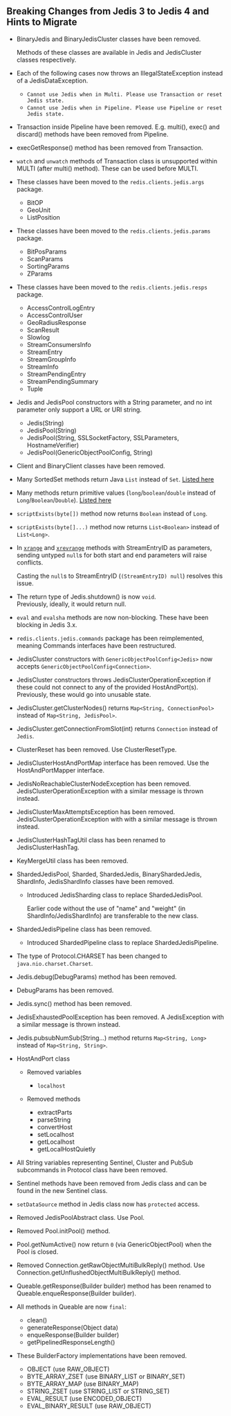 ## Breaking Changes from Jedis 3 to Jedis 4 and Hints to Migrate

- BinaryJedis and BinaryJedisCluster classes have been removed.

  Methods of these classes are available in Jedis and JedisCluster classes respectively.

- Each of the following cases now throws an IllegalStateException instead of a JedisDataException.
  - `Cannot use Jedis when in Multi. Please use Transaction or reset Jedis state.`
  - `Cannot use Jedis when in Pipeline. Please use Pipeline or reset Jedis state.`

- Transaction inside Pipeline have been removed. E.g. multi(), exec() and discard() methods have been removed from Pipeline.

- execGetResponse() method has been removed from Transaction.

- `watch` and `unwatch` methods of Transaction class is unsupported within MULTI (after multi() method). These can be used before MULTI.

- These classes have been moved to the `redis.clients.jedis.args` package.
  - BitOP
  - GeoUnit
  - ListPosition

- These classes have been moved to the `redis.clients.jedis.params` package.
  - BitPosParams
  - ScanParams
  - SortingParams
  - ZParams

- These classes have been moved to the `redis.clients.jedis.resps` package.
  - AccessControlLogEntry
  - AccessControlUser
  - GeoRadiusResponse
  - ScanResult
  - Slowlog
  - StreamConsumersInfo
  - StreamEntry
  - StreamGroupInfo
  - StreamInfo
  - StreamPendingEntry
  - StreamPendingSummary
  - Tuple

- Jedis and JedisPool constructors with a String parameter, and no int parameter only support a URL or URI string.
  - Jedis(String)
  - JedisPool(String)
  - JedisPool(String, SSLSocketFactory, SSLParameters, HostnameVerifier)
  - JedisPool(GenericObjectPoolConfig<Jedis>, String)

- Client and BinaryClient classes have been removed.

- Many SortedSet methods return Java `List` instead of `Set`. [Listed here](3to4-zset-list.md)

- Many methods return primitive values (`long`/`boolean`/`double` instead of `Long`/`Boolean`/`Double`). [Listed here](3to4-primitives.md)

- `scriptExists(byte[])` method now returns `Boolean` instead of `Long`.

- `scriptExists(byte[]...)` method now returns `List<Boolean>` instead of `List<Long>`.

- In [`xrange`](https://redis.io/commands/XRANGE) and [`xrevrange`](https://redis.io/commands/xrevrange) methods with StreamEntryID as parameters,
  sending untyped `null`s for both start and end parameters will raise conflicts.

  Casting the `null`s to StreamEntryID (`(StreamEntryID) null`) resolves this issue.

- The return type of Jedis.shutdown() is now `void`.<br>
  Previously, ideally, it would return null.

- `eval` and `evalsha` methods are now non-blocking. These have been blocking in Jedis 3.x.

- `redis.clients.jedis.commands` package has been reimplemented, meaning Commands interfaces have been restructured.

- JedisCluster constructors with `GenericObjectPoolConfig<Jedis>` now accepts `GenericObjectPoolConfig<Connection>`.

- JedisCluster constructors throws JedisClusterOperationException if these could not connect to any of the provided HostAndPort(s). Previously, these would go into unusable state.

- JedisCluster.getClusterNodes() returns `Map<String, ConnectionPool>` instead of `Map<String, JedisPool>`.

- JedisCluster.getConnectionFromSlot(int) returns `Connection` instead of `Jedis`.

- ClusterReset has been removed. Use ClusterResetType.

- JedisClusterHostAndPortMap interface has been removed. Use the HostAndPortMapper interface.

- JedisNoReachableClusterNodeException has been removed. JedisClusterOperationException with a similar message is thrown instead.

- JedisClusterMaxAttemptsException has been removed. JedisClusterOperationException with with a similar message is thrown instead.

- JedisClusterHashTagUtil class has been renamed to JedisClusterHashTag.

- KeyMergeUtil class has been removed.

- ShardedJedisPool, Sharded, ShardedJedis, BinaryShardedJedis, ShardInfo, JedisShardInfo classes have been removed.
  - Introduced JedisSharding class to replace ShardedJedisPool.

    Earlier code without the use of "name" and "weight" (in ShardInfo/JedisShardInfo) are transferable to the new class.

- ShardedJedisPipeline class has been removed.
  - Introduced ShardedPipeline class to replace ShardedJedisPipeline.

- The type of Protocol.CHARSET has been changed to `java.nio.charset.Charset`.

- Jedis.debug(DebugParams) method has been removed.

- DebugParams has been removed.

- Jedis.sync() method has been removed.

- JedisExhaustedPoolException has been removed. A JedisException with a similar message is thrown instead.

- Jedis.pubsubNumSub(String...) method returns `Map<String, Long>` instead of `Map<String, String>`.

- HostAndPort class
  - Removed variables
    - `localhost`

  - Removed methods
    - extractParts
    - parseString
    - convertHost
    - setLocalhost
    - getLocalhost
    - getLocalHostQuietly

- All String variables representing Sentinel, Cluster and PubSub subcommands in Protocol class have been removed.

- Sentinel methods have been removed from Jedis class and can be found in the new Sentinel class.

- `setDataSource` method in Jedis class now has `protected` access.

- Removed JedisPoolAbstract class. Use Pool<Jedis>.

- Removed Pool.initPool() method.

- Pool.getNumActive() now return `0` (via GenericObjectPool) when the Pool is closed.

- Removed Connection.getRawObjectMultiBulkReply() method. Use Connection.getUnflushedObjectMultiBulkReply() method.

- Queable.getResponse(Builder<T> builder) method has been renamed to Queable.enqueResponse(Builder<T> builder).

- All methods in Queable are now `final`:
  - clean()
  - generateResponse(Object data)
  - enqueResponse(Builder<T> builder)
  - getPipelinedResponseLength()

- These BuilderFactory implementations have been removed.
  - OBJECT (use RAW_OBJECT)
  - BYTE_ARRAY_ZSET (use BINARY_LIST or BINARY_SET)
  - BYTE_ARRAY_MAP (use BINARY_MAP)
  - STRING_ZSET (use STRING_LIST or STRING_SET)
  - EVAL_RESULT (use ENCODED_OBJECT)
  - EVAL_BINARY_RESULT (use RAW_OBJECT)
